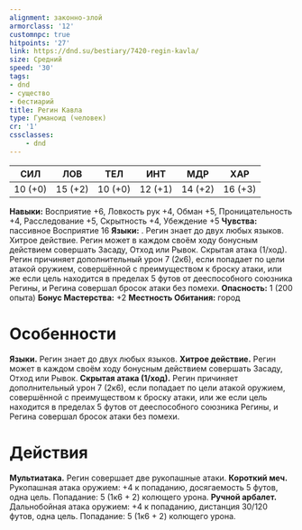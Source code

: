 ```yaml
---
alignment: законно-злой
armorclass: '12'
customnpc: true
hitpoints: '27'
link: https://dnd.su/bestiary/7420-regin-kavla/
size: Средний
speed: '30'
tags:
- dnd
- существо
- бестиарий
title: Регин Кавла
type: Гуманоид (человек)
cr: '1'
cssclasses:
    - dnd
---
```



| СИЛ | ЛОВ | ТЕЛ | ИНТ | МДР | ХАР |
|---|---|---|---|---|---|
| 10 (+0) | 15 (+2) | 10 (+0) | 12 (+1) | 14 (+2) | 16 (+3) |
**Навыки:** Восприятие +6, Ловкость рук +4, Обман +5, Проницательность +4, Расследование +5, Скрытность +4, Убеждение +5
**Чувства:** пассивное Восприятие 16
**Языки:** . Регин знает до двух любых языков.
Хитрое действие. Регин может в каждом своём ходу бонусным действием совершать Засаду, Отход или Рывок.
Скрытая атака (1/ход). Регин причиняет дополнительный урон 7 (2к6), если попадает по цели атакой оружием, совершённой с преимуществом к броску атаки, или же если цель находится в пределах 5 футов от дееспособного союзника Регины, и Регина совершал бросок атаки без помехи.
**Опасность:** 1 (200 опыта)
**Бонус Мастерства:** +2
**Местность Обитания:** город


# Особенности
**Языки.** Регин знает до двух любых языков.
**Хитрое действие.** Регин может в каждом своём ходу бонусным действием совершать Засаду, Отход или Рывок.
**Скрытая атака (1/ход).** Регин причиняет дополнительный урон 7 (2к6), если попадает по цели атакой оружием, совершённой с преимуществом к броску атаки, или же если цель находится в пределах 5 футов от дееспособного союзника Регины, и Регина совершал бросок атаки без помехи.


# Действия
**Мультиатака.** Регин совершает две рукопашные атаки.
**Короткий меч.** Рукопашная атака оружием: +4 к попаданию, досягаемость 5 футов, одна цель. Попадание: 5 (1к6 + 2) колющего урона.
**Ручной арбалет.** Дальнобойная атака оружием: +4 к попаданию, дистанция 30/120 футов, одна цель. Попадание: 5 (1к6 + 2) колющего урона.